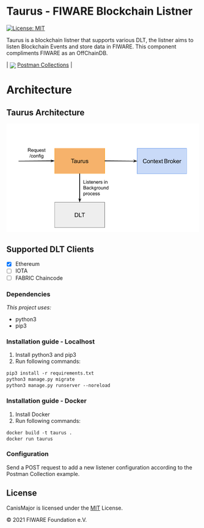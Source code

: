 # Taurus - FIWARE Blockchain Listner

[![License: MIT](https://img.shields.io/badge/License-MIT-yellow.svg)](https://opensource.org/licenses/MIT)

Taurus is a blockchain listner that supports various DLT, the listner aims to listen Blockchain Events and store data in FIWARE. This component compliments FIWARE as an OffChainDB.


|  <img src="https://assets.getpostman.com/common-share/postman-logo-stacked.svg" align="center" height="25"> [Postman Collections](https://documenter.getpostman.com/view/487008/TWDXpciC) | 

# Architecture
## Taurus Architecture
![Taurus Architecture](https://github.com/FIWARE-Blockchain/Taurus/blob/master/docs/images/architecture.png)

## Supported DLT Clients
- [x] Ethereum 
- [ ] IOTA
- [ ] FABRIC Chaincode

### Dependencies
_This project uses:_
 - python3
 - pip3

### Installation guide - Localhost

1. Install python3 and pip3
2. Run following commands:
```
pip3 install -r requirements.txt
python3 manage.py migrate
python3 manage.py runserver --noreload
```

### Installation guide - Docker

1. Install Docker
2. Run following commands:
```
docker build -t taurus .
docker run taurus
```

### Configuration
Send a POST request to add a new listener configuration according to the Postman Collection example.


## License

CanisMajor is licensed under the [MIT](LICENSE) License.

© 2021 FIWARE Foundation e.V.
